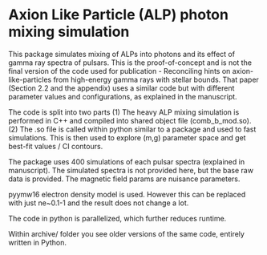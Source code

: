 # Axion Like Particle (ALP) photon mixing simulation

This package simulates mixing of ALPs into photons and its effect of gamma ray spectra of pulsars. This is the proof-of-concept and is not the final version of the code used for publication - Reconciling hints on axion-like-particles from high-energy gamma rays with stellar bounds. That paper (Section 2.2 and the appendix) uses a similar code but with different parameter values and configurations, as explained in the manuscript.

The code is split into two parts (1) The heavy ALP mixing simulation is performed in C++ and compiled into shared object file (comb_b_mod.so). (2) The .so file is called within python similar to a package and used to fast simulations. This is then used to explore (m,g) parameter space and get best-fit values / CI contours.

The package uses 400 simulations of each pulsar spectra (explained in manuscript). The simulated spectra is not provided here, but the base raw data is provided. The magnetic field params are nuisance parameters.

pyymw16 electron density model is used. However this can be replaced with just ne~0.1-1 and the result does not change a lot.

The code in python is parallelized, which further reduces runtime.

Within archive/ folder you see older versions of the same code, entirely written in Python.
